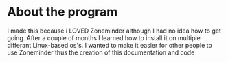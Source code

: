 # About the program
I made this because i LOVED Zoneminder although I had no idea how to get going.
After a couple of months I learned how to install it on multiple differant Linux-based os's. 
I wanted to make it easier for other people to use Zoneminder thus the creation of this documentation and code
